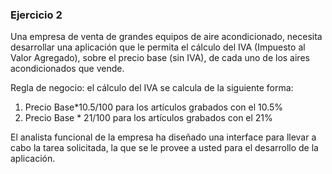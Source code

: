 ### Ejercicio 2
Una empresa de venta de grandes equipos de aire acondicionado, necesita
desarrollar una aplicación que le permita el cálculo del IVA (Impuesto al Valor
Agregado), sobre el precio base (sin IVA), de cada uno de los aires acondicionados
que vende.

Regla de negocio: el cálculo del IVA se calcula de la siguiente forma:

1. Precio Base*10.5/100 para los artículos grabados con el 10.5%
2. Precio Base * 21/100 para los artículos grabados con el 21%

El analista funcional de la empresa ha diseñado una interface para llevar a cabo la
tarea solicitada, la que se le provee a usted para el desarrollo de la aplicación.